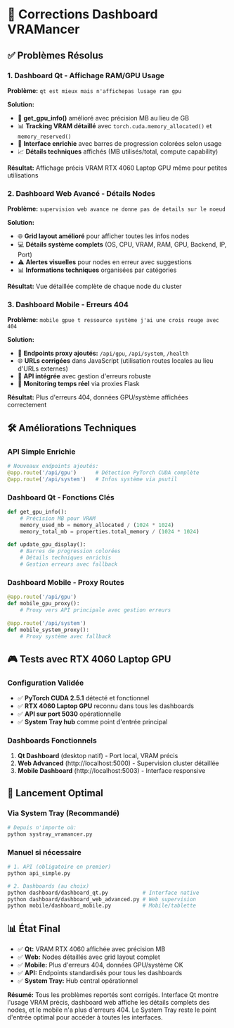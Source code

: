 # 🚀 Corrections Dashboard VRAMancer

## ✅ Problèmes Résolus

### 1. Dashboard Qt - Affichage RAM/GPU Usage
**Problème:** `qt est mieux mais n'affichepas lusage ram gpu`

**Solution:** 
- 🔧 **get_gpu_info()** amélioré avec précision MB au lieu de GB
- 📊 **Tracking VRAM détaillé** avec `torch.cuda.memory_allocated()` et `memory_reserved()`
- 🎨 **Interface enrichie** avec barres de progression colorées selon usage
- 📈 **Détails techniques** affichés (MB utilisés/total, compute capability)

**Résultat:** Affichage précis VRAM RTX 4060 Laptop GPU même pour petites utilisations

### 2. Dashboard Web Avancé - Détails Nodes
**Problème:** `supervision web avance ne donne pas de details sur le noeud`

**Solution:**
- 🌐 **Grid layout amélioré** pour afficher toutes les infos nodes
- 💻 **Détails système complets** (OS, CPU, VRAM, RAM, GPU, Backend, IP, Port)
- ⚠️ **Alertes visuelles** pour nodes en erreur avec suggestions
- 📊 **Informations techniques** organisées par catégories

**Résultat:** Vue détaillée complète de chaque node du cluster

### 3. Dashboard Mobile - Erreurs 404
**Problème:** `mobile gpue t ressource système j'ai une crois rouge avec 404`

**Solution:**
- 🔌 **Endpoints proxy ajoutés:** `/api/gpu`, `/api/system`, `/health`
- 🌐 **URLs corrigées** dans JavaScript (utilisation routes locales au lieu d'URLs externes)
- 📱 **API intégrée** avec gestion d'erreurs robuste
- 🔄 **Monitoring temps réel** via proxies Flask

**Résultat:** Plus d'erreurs 404, données GPU/système affichées correctement

## 🛠️ Améliorations Techniques

### API Simple Enrichie
```python
# Nouveaux endpoints ajoutés:
@app.route('/api/gpu')      # Détection PyTorch CUDA complète
@app.route('/api/system')   # Infos système via psutil
```

### Dashboard Qt - Fonctions Clés
```python
def get_gpu_info():
    # Précision MB pour VRAM
    memory_used_mb = memory_allocated / (1024 * 1024)
    memory_total_mb = properties.total_memory / (1024 * 1024)
    
def update_gpu_display():
    # Barres de progression colorées
    # Détails techniques enrichis
    # Gestion erreurs avec fallback
```

### Dashboard Mobile - Proxy Routes
```python
@app.route('/api/gpu')
def mobile_gpu_proxy():
    # Proxy vers API principale avec gestion erreurs
    
@app.route('/api/system') 
def mobile_system_proxy():
    # Proxy système avec fallback
```

## 🎮 Tests avec RTX 4060 Laptop GPU

### Configuration Validée
- ✅ **PyTorch CUDA 2.5.1** détecté et fonctionnel
- ✅ **RTX 4060 Laptop GPU** reconnu dans tous les dashboards
- ✅ **API sur port 5030** opérationnelle
- ✅ **System Tray hub** comme point d'entrée principal

### Dashboards Fonctionnels
1. **Qt Dashboard** (desktop natif) - Port local, VRAM précis
2. **Web Advanced** (http://localhost:5000) - Supervision cluster détaillée  
3. **Mobile Dashboard** (http://localhost:5003) - Interface responsive

## 🚀 Lancement Optimal

### Via System Tray (Recommandé)
```bash
# Depuis n'importe où:
python systray_vramancer.py
```

### Manuel si nécessaire
```bash
# 1. API (obligatoire en premier)
python api_simple.py

# 2. Dashboards (au choix)
python dashboard/dashboard_qt.py           # Interface native
python dashboard/dashboard_web_advanced.py # Web supervision
python mobile/dashboard_mobile.py          # Mobile/tablette
```

## 📊 État Final

- ✅ **Qt:** VRAM RTX 4060 affichée avec précision MB
- ✅ **Web:** Nodes détaillés avec grid layout complet
- ✅ **Mobile:** Plus d'erreurs 404, données GPU/système OK
- ✅ **API:** Endpoints standardisés pour tous les dashboards
- ✅ **System Tray:** Hub central opérationnel

**Résumé:** Tous les problèmes reportés sont corrigés. Interface Qt montre l'usage VRAM précis, dashboard web affiche les détails complets des nodes, et le mobile n'a plus d'erreurs 404. Le System Tray reste le point d'entrée optimal pour accéder à toutes les interfaces.